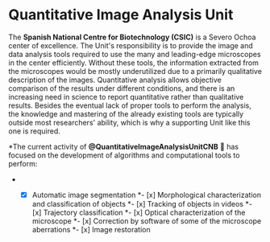 # Quantitative Image Analysis Unit 

The **Spanish National Centre for Biotechnology (CSIC)** is a Severo Ochoa center of excellence. The Unit's responsibility is to provide the image and data analysis tools required to use the many and leading-edge microscopes in the center efficiently. Without these tools, the information extracted from the microscopes would be mostly underutilized due to a primarily qualitative description of the images. Quantitative analysis allows objective comparison of the results under different conditions, and there is an increasing need in science to report quantitative rather than qualitative results. Besides the eventual lack of proper tools to perform the analysis, the knowledge and mastering of the already existing tools are typically outside most researchers' ability, which is why a supporting Unit like this one is required.

*The current activity of **@QuantitativeImageAnalysisUnitCNB**  :microscope: has focused on the development of algorithms and computational tools to perform:
   * - [x] Automatic image segmentation
   *- [x] Morphological characterization and classification of objects
   *- [x] Tracking of objects in videos
   *- [x] Trajectory classification
   *- [x] Optical characterization of the microscope
   *- [x] Correction by software of some of the microscope aberrations
   *- [x] Image restoration


